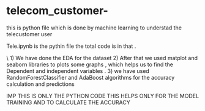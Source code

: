 # telecom_customer-
this is python file which is done by machine learning to understad the telecustomer user

Tele.ipynb is the pythin file 
the total code is in that .

\\
1)
We have done the EDA for the dataset 
2)
After that we used matplot and seaborn libraries to plots some graphs ,
which helps us to find the Dependent and independent variables .
3)
we have used RandomForestClassifier and AdaBoost algorithms for the accuracy calculation and predictions

IMP 
 THIS IS ONLY THE PYTHON CODE 
THIS HELPS ONLY FOR THE MODEL TRAINING 
AND TO CALCULATE THE ACCURACY
